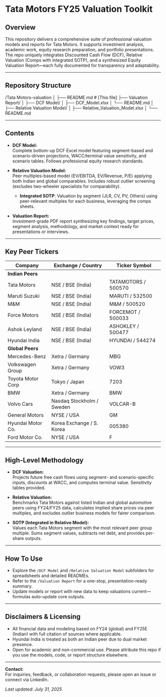 # Tata Motors FY25 Valuation Toolkit

## Overview

This repository delivers a comprehensive suite of professional valuation models and reports for Tata Motors. It supports investment analysis, academic work, equity research preparation, and portfolio presentations. The repo uniquely integrates Discounted Cash Flow (DCF), Relative Valuation (Comps with integrated SOTP), and a synthesized Equity Valuation Report—each fully documented for transparency and adaptability.

---

## Repository Structure

/Tata Motors-valuation
│
├── README.md # [This file]
├── Valuation Report/
│
├── DCF Model/
│ ├── DCF_Model.xlsx
│ └── README.md
│
├── Relative Valuation Model/
│ ├── Relative_Valuation_Model.xlsx
│ └── README.md



---

## Contents

- **DCF Model:**  
  Complete bottom-up DCF Excel model featuring segment-based and scenario-driven projections, WACC/terminal value sensitivity, and scenario tables. Follows professional equity research standards.

- **Relative Valuation Model:**  
  Peer multiples-based model (EV/EBITDA, EV/Revenue, P/E) applying both Indian and global comparables. Includes robust outlier screening (excludes two-wheeler specialists for comparability).  
  - **Integrated SOTP**: Valuation by segment (JLR, CV, PV, Others) using peer-relevant multiples for each business, leveraging the comps sheets.

- **Valuation Report:**  
  Investment-grade PDF report synthesizing key findings, target prices, segment analysis, methodology, and market context ready for presentations or interviews.

---

## Key Peer Tickers

| Company           | Exchange / Country            | Ticker Symbol         |
|-------------------|------------------------------|-----------------------|
| **Indian Peers**  |                              |                       |
| Tata Motors       | NSE / BSE (India)            | TATAMOTORS / 500570   |
| Maruti Suzuki     | NSE / BSE (India)            | MARUTI / 532500       |
| M&M               | NSE / BSE (India)            | M&M / 500520          |
| Force Motors      | NSE / BSE (India)            | FORCEMOT / 500033     |
| Ashok Leyland     | NSE / BSE (India)            | ASHOKLEY / 500477     |
| Hyundai India     | NSE / BSE (India)            | HYUNDAI / 544274      |
| **Global Peers**  |                              |                       |
| Mercedes-Benz     | Xetra / Germany              | MBG                   |
| Volkswagen Group  | Xetra / Germany              | VOW3                  |
| Toyota Motor Corp | Tokyo / Japan                | 7203                  |
| BMW               | Xetra / Germany              | BMW                   |
| Volvo Cars        | Nasdaq Stockholm / Sweden    | VOLCAR-B              |
| General Motors    | NYSE / USA                   | GM                    |
| Hyundai Motor Co. | Korea Exchange / S. Korea    | 005380                |
| Ford Motor Co.    | NYSE / USA                   | F                     |

---

## High-Level Methodology

- **DCF Valuation:**  
  Projects future free cash flows using segment- and scenario-specific inputs, discounts at WACC, and computes terminal value. Sensitivity tables provided.

- **Relative Valuation:**  
  Benchmarks Tata Motors against listed Indian and global automotive peers using FY24/FY25 data, calculates implied share prices via peer multiples, and excludes outlier business models for fairer comparison.

- **SOTP (Integrated in Relative Model):**  
  Values each Tata Motors segment with the most relevant peer group multiple. Sums segment values, subtracts net debt, and provides per-share outputs.

---

## How To Use

- Explore the `/DCF Model` and `/Relative Valuation Model` subfolders for spreadsheets and detailed READMEs.
- Refer to the `/Valuation Report` for a one-stop, presentation-ready summary.
- Update models or report with new data to keep valuations current—formulas auto-update core outputs.

---

## Disclaimers & Licensing

- All financial data and modeling based on FY24 (global) and FY25E (Indian) with full citation of sources where applicable.
- Hyundai India is treated as both an Indian peer due to dual market presence.
- Open for academic and non-commercial use. Please attribute this repo if you use the models, code, or report structure elsewhere.

---

**Contact:**  
For inquiries, feedback, or collaboration requests, please open an issue or connect via LinkedIn.

_Last updated: July 31, 2025_


